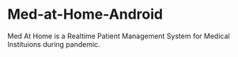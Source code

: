 # Med-at-Home-Android
Med At Home is a Realtime Patient Management System for Medical Instituions during pandemic.
